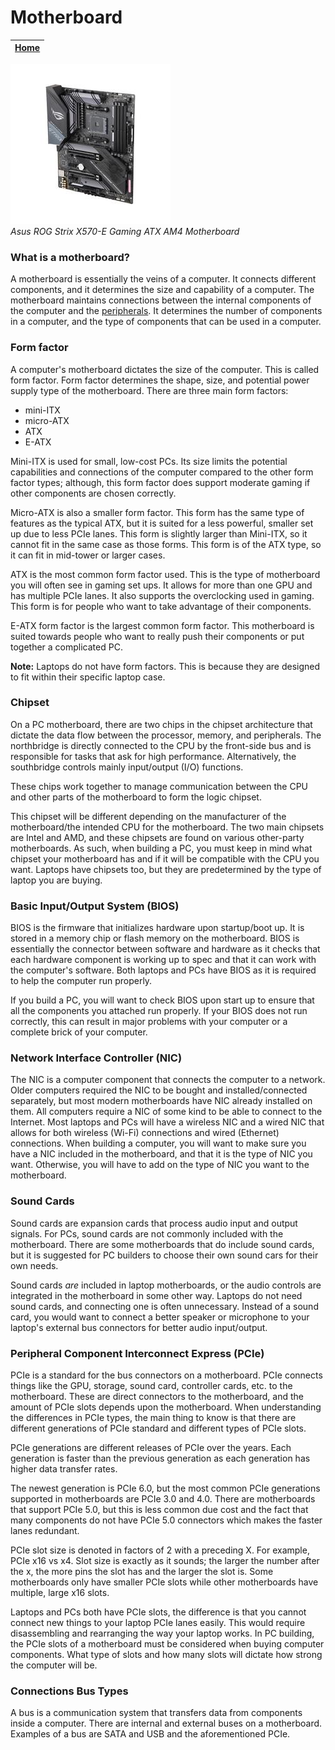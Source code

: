 # Motherboard

|[Home](README.md) | 
| -------- |

![Motherboard](motherboard.jpg)  
*Asus ROG Strix X570-E Gaming ATX AM4 Motherboard*

### What is a motherboard?

A motherboard is essentially the veins of a computer. It  connects different components, and it determines the size and capability of a computer. The motherboard maintains connections between the internal components of the computer and the [peripherals](peripherals.md). It determines the number of components in a computer, and the type of components that can be used in a computer.

### Form factor
A computer's motherboard dictates the size of the computer. This is called form factor. Form factor determines the shape, size, and potential power supply type of the motherboard. There are three main form factors:
- mini-ITX
- micro-ATX
- ATX
- E-ATX

Mini-ITX is used for small, low-cost PCs. Its size limits the potential capabilities and connections of the computer compared to the other form factor types; although, this form factor does support moderate gaming if other components are chosen correctly.

Micro-ATX is also a smaller form factor. This form has the same type of features as the typical ATX, but it is suited for a less powerful, smaller set up due to less PCIe lanes. This form is slightly larger than Mini-ITX, so it cannot fit in the same case as those forms. This form is of the ATX type, so it can fit in mid-tower or larger cases.

ATX is the most common form factor used. This is the type of motherboard you will often see in gaming set ups. It allows for more than one GPU and has multiple PCIe lanes. It also supports the overclocking used in gaming. This form is for people who want to take advantage of their components.

E-ATX form factor is the largest common form factor. This motherboard is suited towards people who want to really push their components or put together a complicated PC. 

**Note:** Laptops do not have form factors. This is because they are designed to fit within their specific laptop case. 

### Chipset
On a PC motherboard, there are two chips in the chipset architecture that dictate the data flow between the processor, memory, and peripherals. The northbridge is directly connected to the CPU by the front-side bus and is responsible for tasks that ask for high performance. Alternatively, the southbridge controls mainly input/output (I/O) functions.

These chips work together to manage communication between the CPU and other parts of the motherboard to form the logic chipset.

This chipset will be different depending on the manufacturer of the motherboard/the intended CPU for the motherboard. The two main chipsets are Intel and AMD, and these chipsets are found on various other-party motherboards. As such, when building a PC, you must keep in mind what chipset your motherboard has and if it will be compatible with the CPU you want. Laptops have chipsets too, but they are predetermined by the type of laptop you are buying.

### Basic Input/Output System (BIOS) 
BIOS is the firmware that initializes  hardware upon startup/boot up. It is stored in a memory chip or flash memory on the motherboard. BIOS is essentially the connector between software and hardware as it checks that each hardware component is working up to spec and that it can work with the computer's software. Both laptops and PCs have BIOS as it is required to help the computer run properly.

If you build a PC, you will want to check BIOS upon start up to ensure that all the components you attached run properly. If your BIOS does not run correctly, this can result in major problems with your computer or a complete brick of your computer. 

### Network Interface Controller (NIC)
The NIC is a computer component that connects the computer to a network. Older computers required the NIC to be bought and installed/connected separately, but most modern motherboards have NIC already installed on them. All computers require a NIC of some kind to be able to connect to the Internet. Most laptops and PCs will have a wireless NIC and a wired NIC that allows for both wireless (Wi-Fi) connections and wired (Ethernet) connections. When building a computer, you will want to make sure you have a NIC included in the motherboard, and that it is the type of NIC you want. Otherwise, you will have to add on the type of NIC you want to the motherboard.

### Sound Cards
Sound cards are expansion cards that process audio input and output signals. For PCs, sound cards are not commonly included with the motherboard. There are some motherboards that do include sound cards, but it is suggested for PC builders to choose their own sound cars for their own needs. 

Sound cards *are* included in laptop motherboards, or the audio controls are integrated in the motherboard in some other way. Laptops do not need sound cards, and connecting one is often unnecessary. Instead of a sound card, you would want to connect a better speaker or microphone to your laptop's external bus connectors for better audio input/output.


### Peripheral Component Interconnect Express (PCIe)
PCIe is a standard for the bus connectors on a motherboard. PCIe connects things like the GPU, storage, sound card, controller cards, etc. to the motherboard. These are direct connectors to the motherboard, and the amount of PCIe slots depends upon the motherboard. When understanding the differences in PCIe types, the main thing to know is that there are different generations of PCIe standard and different types of PCIe slots.

PCIe generations are different releases of PCIe over the years. Each generation is faster than the previous generation as each generation has higher data transfer rates. 

The newest generation is PCIe 6.0, but the most common PCIe generations supported in motherboards are PCIe 3.0 and 4.0. There are motherboards that support PCIe 5.0, but this is less common due cost and the fact that many components do not have PCIe 5.0 connectors which makes the faster lanes redundant. 

PCIe slot size is denoted in factors of 2 with a preceding X. For example, PCIe x16 vs x4. Slot size is exactly as it sounds; the larger the number after the x, the more pins the slot has and the larger the slot is. Some motherboards only have smaller PCIe slots while other motherboards have multiple, large x16 slots.

Laptops and PCs both have PCIe slots, the difference is that you cannot connect new things to your laptop PCIe lanes easily. This would require disassembling and rearranging the way your laptop works. In PC building, the PCIe slots of a motherboard must be considered when buying computer components. What type of slots and how many slots will dictate how strong the computer will be.

### Connections Bus Types
A bus is a communication system that transfers data from components inside a computer. There are internal and external buses on a motherboard. Examples of a bus are SATA and USB and the aforementioned PCIe.